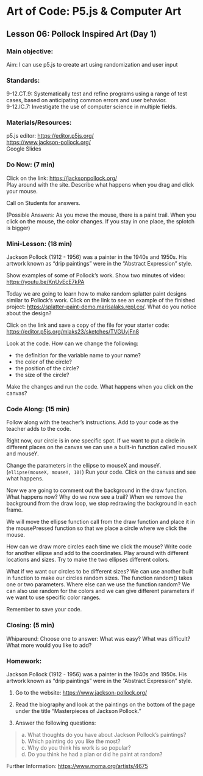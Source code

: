 # Art of Code: P5.js & Computer Art
## Lesson 06: Pollock Inspired Art (Day 1)

### Main objective:

Aim: I can use p5.js to create art using randomization and user input


### Standards:

9-12.CT.9: Systematically test and refine programs using a range of test cases, based on anticipating common errors and user behavior.\
9-12.IC.7: Investigate the use of computer science in multiple fields.


### Materials/Resources:

p5.js editor: https://editor.p5js.org/ \
https://www.jackson-pollock.org/ \
Google Slides


### Do Now: (7 min)

Click on the link: https://jacksonpollock.org/ \
Play around with the site. Describe what happens when you drag and click your mouse.

Call on Students for answers.

(Possible Answers: As you move the mouse, there is a paint trail. When you click on the mouse, the color changes. If you stay in one place, the splotch is bigger)


### Mini-Lesson: (18 min)

Jackson Pollock (1912 - 1956) was a painter in the 1940s and 1950s. His artwork known as “drip paintings”  were in the  “Abstract Expression” style.

Show examples of some of Pollock’s work. Show two minutes of video: https://youtu.be/KnUvEcE7kPA

Today we are going to learn how to make random splatter paint designs similar to Pollock’s work. Click on the link to see an example of the finished project: https://splatter-paint-demo.marisalaks.repl.co/. What do you notice about the design?

Click on the link and save a copy of the file for your starter code: https://editor.p5js.org/mlaks23/sketches/TVGUvjFn8

Look at the code. How can we change the following:
- the definition for the variable name to your name?
- the color of the circle?
- the position of the circle?
- the size of the circle?

Make the changes and run the code. What happens when you click on the canvas?


### Code Along: (15 min)

Follow along with the teacher’s instructions. Add to your code as the teacher adds to the code.

Right now, our circle is in one specific spot. If we want to put a circle in different places on the canvas we can use a built-in function called mouseX and mouseY.

Change the parameters in the ellipse to mouseX and mouseY. (`ellipse(mouseX, mouseY, 10)`) Run your code. Click on the canvas and see what happens.

Now we are going to comment out the background in the draw function. What happens now? Why do we now see a trail? When we remove the background from the draw loop, we stop redrawing the background in each frame.

We will move the ellipse function call from the draw function and place it in the mousePressed function so that we place a circle where we click the mouse.

How can we draw more circles each time we click the mouse? Write code for another ellipse and add to the coordinates. Play around with different locations and sizes. Try to make the two ellipses different colors.

What if we want our circles to be different sizes? We can use another built in function to make our circles random sizes. The function random() takes one or two parameters. Where else can we use the function random? We can also use random for the colors and we can give different parameters if we want to use specific color ranges.

Remember to save your code.


### Closing: (5 min)

Whiparound: Choose one to answer: What was easy? What was difficult? What more would you like to add?


### Homework:

Jackson Pollock (1912 - 1956) was a painter in the 1940s and 1950s. His artwork known as “drip paintings”  were in the  “Abstract Expression” style.

1. Go to the website: https://www.jackson-pollock.org/

2. Read the biography and look at the paintings on the bottom of the page under the title “Masterpieces of Jackson Pollock.”

3. Answer the following questions:
  > a. What thoughts do you have about Jackson Pollock’s paintings?\
    b. Which painting do you like the most?\
    c. Why do you think his work is so popular?\
    d. Do you think he had a plan or did he paint at random?

Further Information:  https://www.moma.org/artists/4675
